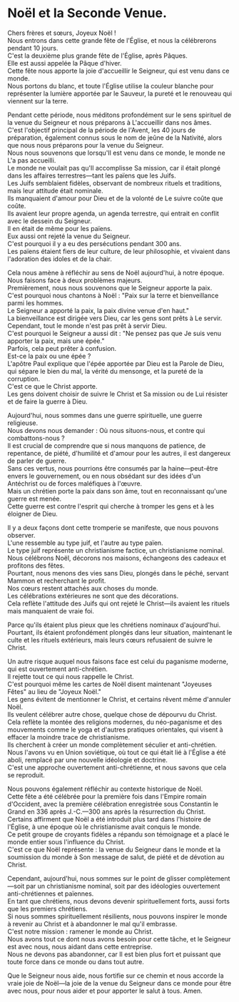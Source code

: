 # Noël et la Seconde Venue.  

Chers frères et sœurs, Joyeux Noël !  
Nous entrons dans cette grande fête de l'Église, et nous la célébrerons pendant 10 jours.  
C'est la deuxième plus grande fête de l'Église, après Pâques.  
Elle est aussi appelée la Pâque d'hiver.  
Cette fête nous apporte la joie d'accueillir le Seigneur, qui est venu dans ce monde.  
Nous portons du blanc, et toute l'Église utilise la couleur blanche pour représenter la lumière apportée par le Sauveur, la pureté et le renouveau qui viennent sur la terre.  

Pendant cette période, nous méditons profondément sur le sens spirituel de la venue du Seigneur et nous préparons à L'accueillir dans nos âmes.  
C'est l'objectif principal de la période de l'Avent, les 40 jours de préparation, également connus sous le nom de jeûne de la Nativité, alors que nous nous préparons pour la venue du Seigneur.  
Nous nous souvenons que lorsqu'Il est venu dans ce monde, le monde ne L'a pas accueilli.  
Le monde ne voulait pas qu'Il accomplisse Sa mission, car il était plongé dans les affaires terrestres—tant les païens que les Juifs.  
Les Juifs semblaient fidèles, observant de nombreux rituels et traditions, mais leur attitude était nominale.  
Ils manquaient d'amour pour Dieu et de la volonté de Le suivre coûte que coûte.  
Ils avaient leur propre agenda, un agenda terrestre, qui entrait en conflit avec le dessein du Seigneur.  
Il en était de même pour les païens.  
Eux aussi ont rejeté la venue du Seigneur.  
C'est pourquoi il y a eu des persécutions pendant 300 ans.  
Les païens étaient fiers de leur culture, de leur philosophie, et vivaient dans l'adoration des idoles et de la chair.  

Cela nous amène à réfléchir au sens de Noël aujourd'hui, à notre époque.  
Nous faisons face à deux problèmes majeurs.  
Premièrement, nous nous souvenons que le Seigneur apporte la paix.  
C'est pourquoi nous chantons à Noël : "Paix sur la terre et bienveillance parmi les hommes.  
Le Seigneur a apporté la paix, la paix divine venue d'en haut."  
La bienveillance est dirigée vers Dieu, car les gens sont prêts à Le servir.  
Cependant, tout le monde n'est pas prêt à servir Dieu.  
C'est pourquoi le Seigneur a aussi dit : "Ne pensez pas que Je suis venu apporter la paix, mais une épée."  
Parfois, cela peut prêter à confusion.  
Est-ce la paix ou une épée ?  
L'apôtre Paul explique que l'épée apportée par Dieu est la Parole de Dieu, qui sépare le bien du mal, la vérité du mensonge, et la pureté de la corruption.  
C'est ce que le Christ apporte.  
Les gens doivent choisir de suivre le Christ et Sa mission ou de Lui résister et de faire la guerre à Dieu.  

Aujourd'hui, nous sommes dans une guerre spirituelle, une guerre religieuse.  
Nous devons nous demander : Où nous situons-nous, et contre qui combattons-nous ?  
Il est crucial de comprendre que si nous manquons de patience, de repentance, de piété, d'humilité et d'amour pour les autres, il est dangereux de parler de guerre.  
Sans ces vertus, nous pourrions être consumés par la haine—peut-être envers le gouvernement, ou en nous obsédant sur des idées d'un Antéchrist ou de forces maléfiques à l'œuvre.  
Mais un chrétien porte la paix dans son âme, tout en reconnaissant qu'une guerre est menée.  
Cette guerre est contre l'esprit qui cherche à tromper les gens et à les éloigner de Dieu.  

Il y a deux façons dont cette tromperie se manifeste, que nous pouvons observer.  
L'une ressemble au type juif, et l'autre au type païen.  
Le type juif représente un christianisme factice, un christianisme nominal.  
Nous célébrons Noël, décorons nos maisons, échangeons des cadeaux et profitons des fêtes.  
Pourtant, nous menons des vies sans Dieu, plongés dans le péché, servant Mammon et recherchant le profit.  
Nos cœurs restent attachés aux choses du monde.  
Les célébrations extérieures ne sont que des décorations.  
Cela reflète l'attitude des Juifs qui ont rejeté le Christ—ils avaient les rituels mais manquaient de vraie foi.  

Parce qu'ils étaient plus pieux que les chrétiens nominaux d'aujourd'hui.  
Pourtant, ils étaient profondément plongés dans leur situation, maintenant le culte et les rituels extérieurs, mais leurs cœurs refusaient de suivre le Christ.  

Un autre risque auquel nous faisons face est celui du paganisme moderne, qui est ouvertement anti-chrétien.  
Il rejette tout ce qui nous rappelle le Christ.  
C'est pourquoi même les cartes de Noël disent maintenant "Joyeuses Fêtes" au lieu de "Joyeux Noël."  
Les gens évitent de mentionner le Christ, et certains rêvent même d'annuler Noël.  
Ils veulent célébrer autre chose, quelque chose de dépourvu du Christ.  
Cela reflète la montée des religions modernes, du néo-paganisme et des mouvements comme le yoga et d'autres pratiques orientales, qui visent à effacer la moindre trace de christianisme.  
Ils cherchent à créer un monde complètement séculier et anti-chrétien.  
Nous l'avons vu en Union soviétique, où tout ce qui était lié à l'Église a été aboli, remplacé par une nouvelle idéologie et doctrine.  
C'est une approche ouvertement anti-chrétienne, et nous savons que cela se reproduit.  

Nous pouvons également réfléchir au contexte historique de Noël.  
Cette fête a été célébrée pour la première fois dans l'Empire romain d'Occident, avec la première célébration enregistrée sous Constantin le Grand en 336 après J.-C.—300 ans après la résurrection du Christ.  
Certains affirment que Noël a été introduit plus tard dans l'histoire de l'Église, à une époque où le christianisme avait conquis le monde.  
Ce petit groupe de croyants fidèles a répandu son témoignage et a placé le monde entier sous l'influence du Christ.  
C'est ce que Noël représente : la venue du Seigneur dans le monde et la soumission du monde à Son message de salut, de piété et de dévotion au Christ.  

Cependant, aujourd'hui, nous sommes sur le point de glisser complètement—soit par un christianisme nominal, soit par des idéologies ouvertement anti-chrétiennes et païennes.  
En tant que chrétiens, nous devons devenir spirituellement forts, aussi forts que les premiers chrétiens.  
Si nous sommes spirituellement résilients, nous pouvons inspirer le monde à revenir au Christ et à abandonner le mal qu'il embrasse.  
C'est notre mission : ramener le monde au Christ.  
Nous avons tout ce dont nous avons besoin pour cette tâche, et le Seigneur est avec nous, nous aidant dans cette entreprise.  
Nous ne devons pas abandonner, car Il est bien plus fort et puissant que toute force dans ce monde ou dans tout autre.  

Que le Seigneur nous aide, nous fortifie sur ce chemin et nous accorde la vraie joie de Noël—la joie de la venue du Seigneur dans ce monde pour être avec nous, pour nous aider et pour apporter le salut à tous. Amen.


